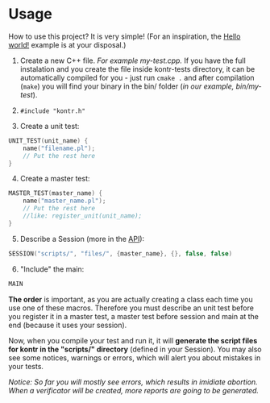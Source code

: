 # Usage

How to use this project? It is very simple! (For an inspiration, the [Hello world!](https://github.com/xbrukner/kontr-tests/blob/master/Hello.cpp) example is at your disposal.)

1. Create a new C++ file. *For example my-test.cpp.*
If you have the full instalation and you create the file inside kontr-tests directory, it can be automatically compiled for you - just run ```cmake .``` and after compilation (```make```) you will find your binary in the bin/ folder (*in our example, bin/my-test*).

2. ```#include "kontr.h"```
3. Create a unit test:

```C++
UNIT_TEST(unit_name) {
	name("filename.pl");
	// Put the rest here
}
```

4. Create a master test:

```C++
MASTER_TEST(master_name) {
	name("master_name.pl");
	// Put the rest here
	//like: register_unit(unit_name);
}
```

5. Describe a Session (more in the [API](api.md)):

```C++
SESSION("scripts/", "files/", {master_name}, {}, false, false)
```

6. "Include" the main:
```C++
MAIN
```

**The order** is important, as you are actually creating a class each time you use one of these macros. Therefore you must describe an unit test before you register it in a master test, a master test before session and main at the end (because it uses your session).

Now, when you compile your test and run it, it will **generate the script files for kontr in the "scripts/" directory** (defined in your Session). You may also see some notices, warnings or errors, which will alert you about mistakes in your tests.

*Notice: So far you will mostly see errors, which results in imidiate abortion. When a verificator will be created, more reports are going to be generated.*

